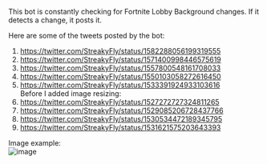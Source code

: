 This bot is constantly checking for Fortnite Lobby Background changes. If it detects a change, it posts it.

Here are some of the tweets posted by the bot:
1. https://twitter.com/StreakyFly/status/1582288056199319555
2. https://twitter.com/StreakyFly/status/1571400998446575619
3. https://twitter.com/StreakyFly/status/1557800548161708033
4. https://twitter.com/StreakyFly/status/1550103058272616450
5. https://twitter.com/StreakyFly/status/1533391924933103616  
Before I added image resizing:
6. https://twitter.com/StreakyFly/status/1527272727324811265
7. https://twitter.com/StreakyFly/status/1529085206728437766
8. https://twitter.com/StreakyFly/status/1530534472189345795
9. https://twitter.com/StreakyFly/status/1531621575203643393  
  
Image example:  
![image](https://user-images.githubusercontent.com/53691430/202685994-20062c3f-bb83-444b-85b7-20c54609c424.png)
